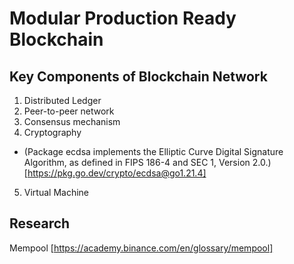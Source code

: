 # Modular Production Ready Blockchain

## Key Components of Blockchain Network

1. Distributed Ledger
2. Peer-to-peer network
3. Consensus mechanism
4. Cryptography
- (Package ecdsa implements the Elliptic Curve Digital Signature Algorithm, as defined in FIPS 186-4 and SEC 1, Version 2.0.)[https://pkg.go.dev/crypto/ecdsa@go1.21.4]
5. Virtual Machine

## Research

Mempool [https://academy.binance.com/en/glossary/mempool]
